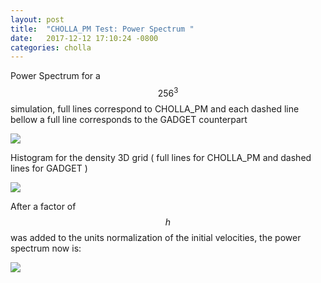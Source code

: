 ```yaml
---
layout: post
title:  "CHOLLA_PM Test: Power Spectrum "
date:   2017-12-12 17:10:24 -0800
categories: cholla
---
```



Power Spectrum for a $$256^3$$ simulation, full lines correspond to CHOLLA_PM and each dashed line bellow a full line corresponds to the GADGET counterpart



<img src="{{ site.url }}assets/images/power.png">


Histogram for the density 3D grid ( full lines for CHOLLA_PM and dashed lines for GADGET )

<img src="{{ site.url }}assets/images/dens_hist.png">

After a factor of $$h$$ was added to the units normalization of the initial velocities, the power spectrum now is:

<img src="{{ site.url }}assets/images/power_256.png">
